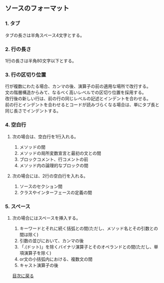 ## ソースのフォーマット
### 1. タブ
タブの長さは半角スペース4文字とする。

###  2. 行の長さ
1行の長さは半角80文字以下とする。

###  3. 行の区切り位置
行が複数にわたる場合、カンマの後、演算子の前の適用な場所で改行する。<br>
文の階層構造からみて、なるべく高いレベルでの区切り位置を採用する。<br>
改行後の新しい行は、前の行の同じレベルの記述とインデントを合わせる。<br>
前の行とインデントを合わせるとコードが読みづらくなる場合は、単にタブ長と<br>
同じ長さでインデントする。

### 4. 空白行
 1. 次の場合は、空白行を1行入れる。

    1. メソッドの間
    1. メソッドの局所変数宣言と最初の文との間
    1. ブロックコメント、行コメントの前
    1. メソッド内の論理的なブロックの間
 1. 次の場合には、2行の空白行を入れる。

       1. ソースのセクション間
       1. クラスやインターフェースの定義の間

### 5. スペース
 1. 次の場合にはスペースを挿入する。

    1. キーワードとそれに続く括弧との間(ただし、メソッド名とその引数との間は除く)
    1. 引数の並びにおいて、カンマの後
    1. 「.(ドット)」を除くバイナリ演算子とそのオペランドとの間(ただし、単項演算子を除く)
    1. or文の小括弧内における、複数文の間
    1. キャスト演算子の後

    [目次に戻る](CONTENTS.MD)